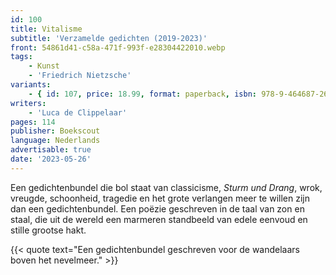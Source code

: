 ```yaml
---
id: 100
title: Vitalisme
subtitle: 'Verzamelde gedichten (2019-2023)'
front: 54861d41-c58a-471f-993f-e28304422010.webp
tags:
    - Kunst
    - 'Friedrich Nietzsche'
variants:
    - { id: 107, price: 18.99, format: paperback, isbn: 978-9-464687-26-2 }
writers:
    - 'Luca de Clippelaar'
pages: 114
publisher: Boekscout
language: Nederlands
advertisable: true
date: '2023-05-26'
---
```


Een gedichtenbundel die bol staat van classicisme, *Sturm und Drang*, wrok, vreugde, schoonheid, tragedie en het grote verlangen meer te willen zijn dan een gedichtenbundel. Een poëzie geschreven in de taal van zon en staal, die uit de wereld een marmeren standbeeld van edele eenvoud en stille grootse hakt.

{{< quote text="Een gedichtenbundel geschreven voor de wandelaars boven het nevelmeer." >}}
